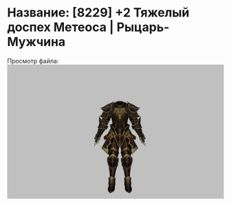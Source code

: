 # Название: [8229] +2 Тяжелый доспех Метеоса | Рыцарь-Мужчина

Просмотр файла:
![p000030.png](p000030.png)
